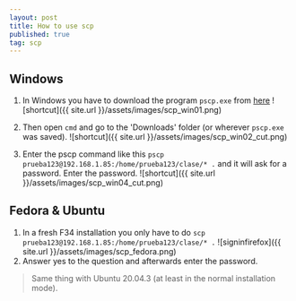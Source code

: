 ```yaml
---
layout: post
title: How to use scp
published: true
tag: scp
---
```


## Windows 

1. In Windows you have to download the program `pscp.exe` from [here](https://www.chiark.greenend.org.uk/~sgtatham/putty/latest.html)
    ![shortcut]({{ site.url }}/assets/images/scp_win01.png)
2. Then open `cmd` and go to the 'Downloads' folder (or wherever `pscp.exe` was saved).
     ![shortcut]({{ site.url }}/assets/images/scp_win02_cut.png)

2. Enter the pscp command like this `pscp prueba123@192.168.1.85:/home/prueba123/clase/* .` and it will ask for a password. Enter the password.
   ![shortcut]({{ site.url }}/assets/images/scp_win04_cut.png)


## Fedora & Ubuntu
1. In a fresh F34 installation you only have to do `scp prueba123@192.168.1.85:/home/prueba123/clase/* .`
![signinfirefox]({{ site.url }}/assets/images/scp_fedora.png)
2. Answer yes to the question and afterwards enter the password.
> Same thing with Ubuntu 20.04.3 (at least in the normal installation mode). 
